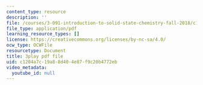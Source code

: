 ```yaml
---
content_type: resource
description: ''
file: /courses/3-091-introduction-to-solid-state-chemistry-fall-2018/c1204a7c19a88d404e87f9c20b4772eb_R0sw85RkKCY.pdf
file_type: application/pdf
learning_resource_types: []
license: https://creativecommons.org/licenses/by-nc-sa/4.0/
ocw_type: OCWFile
resourcetype: Document
title: 3play pdf file
uid: c1204a7c-19a8-8d40-4e87-f9c20b4772eb
video_metadata:
  youtube_id: null
---
```

